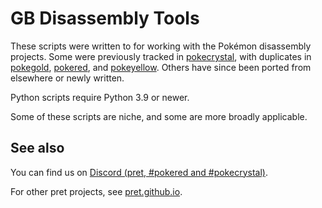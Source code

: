 # GB Disassembly Tools

These scripts were written to for working with the Pokémon disassembly projects. Some were previously tracked in [pokecrystal][pokecrystal], with duplicates in [pokegold][pokegold], [pokered][pokered], and [pokeyellow][pokeyellow]. Others have since been ported from elsewhere or newly written.

Python scripts require Python 3.9 or newer.

Some of these scripts are niche, and some are more broadly applicable.


## See also

You can find us on [Discord (pret, #pokered and #pokecrystal)](https://discord.gg/d5dubZ3).

For other pret projects, see [pret.github.io](https://pret.github.io/).

[pokecrystal]: https://github.com/pret/pokecrystal
[pokegold]: https://github.com/pret/pokegold
[pokered]: https://github.com/pret/pokered
[pokeyellow]: https://github.com/pret/pokeyellow
